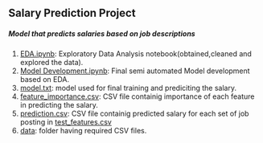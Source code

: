 ## Salary Prediction Project
##### Model that predicts salaries based on job descriptions

1. [EDA.ipynb](https://github.com/Shreyanshj01/SalaryPredictionPortfolio/blob/master/EDA.ipynb): Exploratory Data Analysis notebook(obtained,cleaned and explored the data).
2. [Model Development.ipynb](https://github.com/Shreyanshj01/SalaryPredictionPortfolio/blob/master/Model%20Development.ipynb): Final semi automated Model development based on EDA.
3. [model.txt](https://github.com/Shreyanshj01/SalaryPredictionPortfolio/blob/master/model.txt): model used for final training and prediciting the salary.
4. [feature_importance.csv](https://github.com/Shreyanshj01/SalaryPredictionPortfolio/blob/master/feature_importances.csv): CSV file containig importance of each feature in predicting the salary.
5. [prediction.csv](https://github.com/Shreyanshj01/SalaryPredictionPortfolio/blob/master/predictions.csv): CSV file containig predicted salary for each set of job posting in [test_features.csv](https://github.com/Shreyanshj01/SalaryPredictionPortfolio/blob/master/data/test_features.csv)
6. [data](https://github.com/Shreyanshj01/SalaryPredictionPortfolio/tree/master/data): folder having required CSV files.
